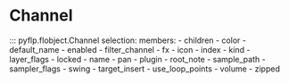 # Channel

::: pyflp.flobject.Channel
    selection:
      members:
        - children
        - color
        - default_name
        - enabled
        - filter_channel
        - fx
        - icon
        - index
        - kind
        - layer_flags
        - locked
        - name
        - pan
        - plugin
        - root_note
        - sample_path
        - sampler_flags
        - swing
        - target_insert
        - use_loop_points
        - volume
        - zipped
